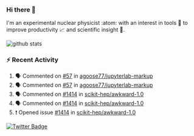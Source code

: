 ### Hi there 👋 

I'm an experimental nuclear physicist :atom: with an interest in tools :wrench: to improve productivity :chart_with_upwards_trend: and scientific insight :telescope:.

![github stats](https://github-readme-stats.vercel.app/api?username=agoose77&show_icons=true&hide_rank=true&hide_title=true&bg_color=30,e76445,904e95&text_color=efe3ec&icon_color=efe3ec)
<!--
**agoose77/agoose77** is a ✨ _special_ ✨ repository because its `README.md` (this file) appears on your GitHub profile.

Here are some ideas to get you started:

- 🔭 I’m currently working on ...
- 🌱 I’m currently learning ...
- 👯 I’m looking to collaborate on ...
- 🤔 I’m looking for help with ...
- 💬 Ask me about ...
- 📫 How to reach me: ...
- 😄 Pronouns: ...
- ⚡ Fun fact: ...
-->

### :zap: Recent Activity
<!--START_SECTION:activity-->
1. 🗣 Commented on [#57](https://github.com/agoose77/jupyterlab-markup/issues/57) in [agoose77/jupyterlab-markup](https://github.com/agoose77/jupyterlab-markup)
2. 🗣 Commented on [#57](https://github.com/agoose77/jupyterlab-markup/issues/57) in [agoose77/jupyterlab-markup](https://github.com/agoose77/jupyterlab-markup)
3. 🗣 Commented on [#1414](https://github.com/scikit-hep/awkward-1.0/issues/1414) in [scikit-hep/awkward-1.0](https://github.com/scikit-hep/awkward-1.0)
4. 🗣 Commented on [#1414](https://github.com/scikit-hep/awkward-1.0/issues/1414) in [scikit-hep/awkward-1.0](https://github.com/scikit-hep/awkward-1.0)
5. ❗️ Opened issue [#1414](https://github.com/scikit-hep/awkward-1.0/issues/1414) in [scikit-hep/awkward-1.0](https://github.com/scikit-hep/awkward-1.0)
<!--END_SECTION:activity-->


[![Twitter Badge](https://img.shields.io/twitter/follow/agoose77?style=flat-square&logo=Twitter&logoColor=white&color=cornflowerblue)](https://twitter.com/agoose77)
